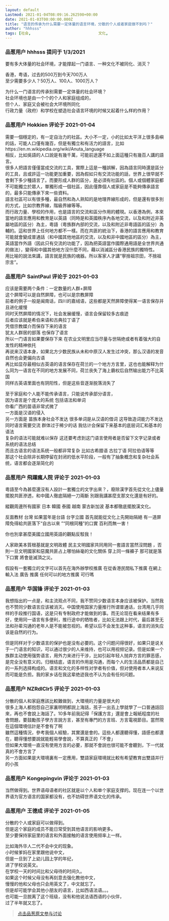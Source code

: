 ```yaml
---
layout: default
Lastmod: 2021-01-04T08:09:16.262598+00:00
date: 2021-01-03T00:00:00.000Z
title: "语言的传承为什么需要一定体量的语言环境，分散的个人或者家庭做不到吗？"
author: "hhhsss"
tags: [社会,								文化,								语言,								方言,								粤语,								多元文化]
---
```



### 品葱用户 **hhhsss** 提问于 1/3/2021
    
要有多大体量的社会环境，才能撑起一门语言、一种文化不被同化、消灭？  
  
香港，粤语，过去的500万到今天700万人  
至少需要多少人？50万人、100人、1000万人？  
  
为什么一门语言的传承别需要一定体量的社会环境？  
社会环境也是由一个个的个人和家庭组成的，  
但个人、家庭又会被社会大环境所同化  
行政力量（政府）和学校在塑造社会语言环境的时候又起着什么样的作用？
    
                

### 品葱用户 **Hokkien** 评论于 2021-01-04
        
需要一個穩定的，有一定自治力的社區。大小不一定，小的比如太平洋上很多島嶼的話，可能人口僅有幾百，但是有獨立和有活力的語言，比如https://en.m.wikipedia.org/wiki/Anuta\_language  
相反，比如吳語的人口說是有幾千萬，可能前途還不如上面這種只有幾百人講的語言。  
很多人把語言僅僅當成交流的工具，實際上這是一種誤解，因為語言同時還是區分的工具，且或許這一功能更加重要，因為假如只有交流功能的話，世界上很早就不會剩下多少種語言了。而要形成人群的區分，是必須有社區的。個人或個體家庭都不可能獨立於眾人，單獨形成一個社區，因此僅靠個人或家庭是不能夠傳承語言的，最多只能傳承下來一些資料。  
語言社區可以有很多種，最自然和為人熟知的是地理界線形成的，但是還有很多別的方式，比如宗教界線，階級界線等等。  
而行政力量、學校的作用，也是語言的交流和區分作用的體現。以香港為例，本來當地的語言應用和教育是以英語（同時是和英國秩序內各地交流，以及和附近非英屬地區的區分）為主，粵語（粵族群內部的交流，以及和附近非粵語區的區分）為輔的。這和世界上任何地方都不一樣。而在共匪的統治下，香港的語言應用和教育可能就會變成普通話（和中國其他地區的交流，以及和非中國地區的區分）為主，英語當作外語（因此只有交流的功能了，因為把英語當作國際通用語是全世界共通的做法），變得和中國其他地方沒什麼不同，藉以消滅區分香港民族的獨特性。  
用比喻的說法來講，語言就是民族的魂器。所以客家人才講“寧捨祖宗田，不捨祖宗言”。
        
                

### 品葱用户 **SaintPaul** 评论于 2021-01-03
        
应该是需要两个条件：一定数量的人群+屏障  
这个屏障可以是自然屏障，也可以是宗教屏障  
前者的例子一般是闽南话，四川的嘉绒语，这些都是天然屏障使得某一语言保存并且进化缓慢  
同时天然屏障的情况下，社会发展缓慢，语言会保留较多古痕迹  
后者应该就是希伯来语和古典拉丁语了  
凭借宗教媒介而保存下来的语言   
犹太人群居的部落 也保存了语言  
所以一门语言如果要保存下来 在农业文明里应当尽量与世隔绝或者有着强大的自发性的精神依托  
再说来汉语本身，如果北方少数民族从未和中原汉人发生过冲突，那么汉语的发音自然也会更偏向古语  
再比如显存最相似古英语的语言保存在荷兰的一个地方方言里，这也也能解释为什么同为一语言在不同的地方发展不同，荷兰丧失了海上霸权后自然输出能力不比英国  
同样古英语里面也有阴阳性，但是这些音逐渐脱落消失了  
  
至于家庭和个人能不能传承语言，只能说传承部分语言，  
因为语言是个庞大的系统 包括语法和单词  
你看广西的苗语非常式微了  
一方面是汉语的侵入  
另一方面是 苗族本身社会不发达 很多单词是从汉语的借词 这导致造词能力不发达  
同时语言需要交流 群体过于稀少的话 我估计会保留下来基本的底层词汇和基本的语法  
复杂的语法可能就难以保存 这还要考虑到这门语言使用者是否留下文字记录或者系统的语法总结  
而且古语言的语法系统一般都非常复杂 比如古希腊语 古拉丁语 阿拉伯语等等  
那这个社会除非长期停留在封闭的低水平阶段，一般有了抽象概念和复杂社会系统，语言都会逐渐简化的
        
                

### 品葱用户 **飛躍瘋人院** 评论于 2021-01-03
        
粵語至今為甚麼還沒有人設計一套獨立的文字出來？，廢除漢字首先從文化上儘量擺脫共匪滲透，和中國人徹底隔絕一刀兩斷 別跟我講甚麼支那文化還是有好的。  
  
縱觀周邊所有國家 日本 韓國 泰國 越南 蒙古新加波 基本都徹底擺脫漢文化。  
  
反面教材 台灣 如果當年是台語 台字立國 首先就能從文化上先開始隔絕 有一道屏障免得給共匪落下“自古以來 ”“同根同種”的口實 百利而無一害！  
  
你也別拿甚麼美國立國用英語的觀點反駁我！    
  
人家歐美本質根基就是文明政體 民主文明國家共同用同一套語言當然沒問題 ，否則一旦文明國家和惡魔共匪占上哪怕絲毫的文化關係 穿上同一條褲子 那可就是落下口實 將會是滅頂之災。  
  
假設有一套獨立的文字可以首先在海外辦學校推廣 在從香港民間私下推廣 在網上 輸入法 廣告 推廣 任何可以的地方推廣 可行嗎
        
                

### 品葱用户 **华国锋** 评论于 2021-01-03
        
我想指出的一点是，和主流观点不同，我不赞同少数语言本身应该被保护。当然我也不赞同少数语言应该被消灭。中国使用国家力量推行所谓普通话，台湾用几乎同样的手段推行国语，这是只有专制政府才能做到的事。而无论现在看来结果有多好，使用同一语言有多便利，推行途中的牺牲者，比如无法跟上时代，最后甚至无法和孙辈沟通的老年人是不能被忽视的。希望以后不会发生这种事，语言的消失应该是自然的行为。  
  
但是同样对于少数语言的保护也是没有必要的。这个问题问得很好，如果只是说关于一门语言的知识，可以通过很少的人来维持，也可以用视频记录。但是如果一个族群主动使用强势语言，用外力来进行干涉，比如引起年轻人抛弃方言的罪恶感，是完全没有意义的。归根结底，语言的作用是沟通，而每个人的生活品质都是自己的一系列选择构成的。语言和文化的多样性对学者有价值，但对使用者本人来说反而可能是负担。我的家乡话在我这辈绝迹我也不认为会有任何问题。
        
                

### 品葱用户 **NZRdlClr5** 评论于 2021-01-03
        
分散的個人和家庭應該比較難做到，大環境的力量是很大的  
很多上海人都抱怨自己家裏明明都説上海話，孩子一出去上學就學了一口普通話回來，再也不會說上海話了。10多年前我記得「保護方言」還是會上報紙程度的社會問題，要鼓勵孩子學方言說方言，甚至有專門的方言班、方言電視節目。當然現在這個環境估計是不會有了啊  
雖然這種情況，參考我個人經驗，其實還是會的。這些人都還聽得懂，語感也都還在，聽得懂想要說就能輕易學會說，不算真正的「不會」  
但如果大環境一直沒有使用方言的必要，那就不會説也很可能不會聽到，下一代就真的不會方言了  
另一方面如果是大環境裏有一定應用，雙語家庭環境就比較有希望教育出雙語并行的小孩
        
                

### 品葱用户 **Kongepingvin** 评论于 2021-01-03
        
当然做得到。世界语母语者的社区就是以个人和单个家庭支撑的。现在连一个以世界语为官方语言的国家都没有，也不妨碍世界语文化的传承。
        
                

### 品葱用户 **王德成** 评论于 2021-01-05
        
分散的个人或家庭可以做得到。  
但是这个家庭的成员不能日常受到其他语言的影响更多。  
至少要保持家庭里的语言和外面接触的语言使用频率上一样。  
  
比如海外华人二代不会中文的现象。  
小时候爹妈在家里跟他说中文，  
但是一旦到了上幼儿园上学的年纪，  
进了学校说英文。  
在学校一天的时间比和父母待的时间久。  
如果这个时候父母没有再刻意去强化教他中文，  
慢慢的他和父母也只会用英文了，中文就忘了。  
但是却可能学会其他小朋友的语言，比如西语法语。。。  
也可能一旦脱离了这个班级，没有和他说法语西语的小伙伴，  
过了半年就又忘了。
        
                





> [点击品葱原文参与讨论](https://pincong.rocks/question/35219)

